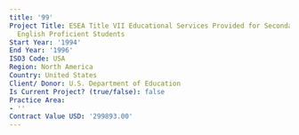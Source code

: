 ```yaml
---
title: '99'
Project Title: ESEA Title VII Educational Services Provided for Secondary School Limited
  English Proficient Students
Start Year: '1994'
End Year: '1996'
ISO3 Code: USA
Region: North America
Country: United States
Client/ Donor: U.S. Department of Education
Is Current Project? (true/false): false
Practice Area:
- ''
Contract Value USD: '299893.00'
---
```


